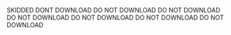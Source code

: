 SKIDDED DONT DOWNLOAD
DO NOT DOWNLOAD
DO NOT DOWNLOAD
DO NOT DOWNLOAD
DO NOT DOWNLOAD
DO NOT DOWNLOAD
DO NOT DOWNLOAD

